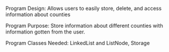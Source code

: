 Program Design: Allows users to easily store, delete, and access information about counties

Program Purpose: Store information about different counties with information gotten from the user.

Program Classes Needed: LinkedList and ListNode, Storage